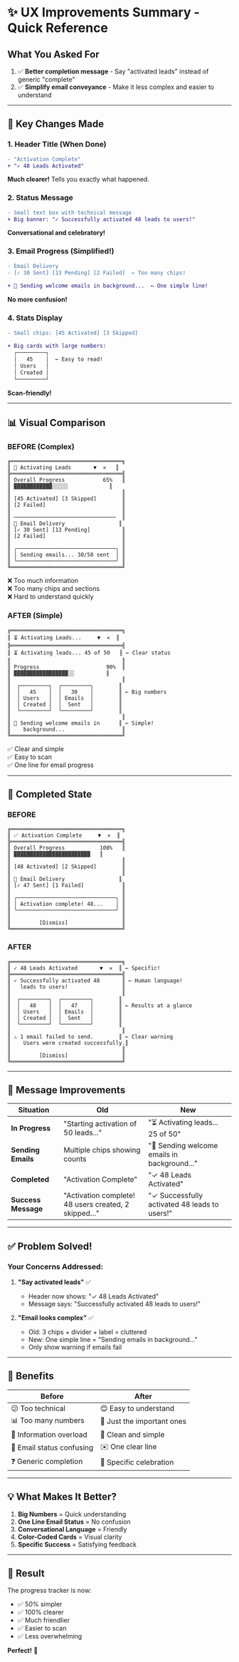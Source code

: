 # ✨ UX Improvements Summary - Quick Reference

## What You Asked For

1. ✅ **Better completion message** - Say "activated leads" instead of generic "complete"
2. ✅ **Simplify email conveyance** - Make it less complex and easier to understand

---

## 🎯 Key Changes Made

### 1. Header Title (When Done)
```diff
- "Activation Complete"
+ "✓ 48 Leads Activated"
```
**Much clearer!** Tells you exactly what happened.

### 2. Status Message
```diff
- Small text box with technical message
+ Big banner: "✓ Successfully activated 48 leads to users!"
```
**Conversational and celebratory!**

### 3. Email Progress (Simplified!)
```diff
- Email Delivery
- [✓ 30 Sent] [13 Pending] [2 Failed]  ← Too many chips!
  
+ 📧 Sending welcome emails in background...  ← One simple line!
```
**No more confusion!**

### 4. Stats Display
```diff
- Small chips: [45 Activated] [3 Skipped]
  
+ Big cards with large numbers:
  ┌─────────┐
  │   45    │  ← Easy to read!
  │ Users   │
  │ Created │
  └─────────┘
```
**Scan-friendly!**

---

## 📊 Visual Comparison

### BEFORE (Complex)
```
╔═══════════════════════════════════╗
║ 🔄 Activating Leads       ▼  ✕   ║
╠═══════════════════════════════════╣
║ Overall Progress            65%   ║
║ ▓▓▓▓▓▓▓▓▓▓▓▓░░░░░             ║
║                                   ║
║ [45 Activated] [3 Skipped]        ║
║ [2 Failed]                        ║
║                                   ║
║ ────────────────────────────────  ║
║ 📧 Email Delivery                 ║
║ [✓ 30 Sent] [13 Pending]          ║
║ [2 Failed]                        ║
║                                   ║
║ ╭───────────────────────────────╮ ║
║ │ Sending emails... 30/50 sent  │ ║
║ ╰───────────────────────────────╯ ║
╚═══════════════════════════════════╝
```
❌ Too much information  
❌ Too many chips and sections  
❌ Hard to understand quickly  

### AFTER (Simple)
```
╔═══════════════════════════════════╗
║ ⏳ Activating Leads...     ▼  ✕  ║
╠═══════════════════════════════════╣
║ ⏳ Activating leads... 45 of 50   ║ ← Clear status
║                                   ║
║ Progress                     90%  ║
║ ▓▓▓▓▓▓▓▓▓▓▓▓▓▓▓▓▓░░          ║
║                                   ║
║  ┌─────────┐  ┌─────────┐        ║
║  │   45    │  │   30    │        ║ ← Big numbers
║  │ Users   │  │ Emails  │        ║
║  │ Created │  │  Sent   │        ║
║  └─────────┘  └─────────┘        ║
║                                   ║
║ 📧 Sending welcome emails in      ║ ← Simple!
║    background...                  ║
╚═══════════════════════════════════╝
```
✅ Clear and simple  
✅ Easy to scan  
✅ One line for email progress  

---

## 🎉 Completed State

### BEFORE
```
╔═══════════════════════════════════╗
║ ✅ Activation Complete     ▼  ✕  ║
╠═══════════════════════════════════╣
║ Overall Progress           100%   ║
║ ▓▓▓▓▓▓▓▓▓▓▓▓▓▓▓▓▓▓▓▓▓▓▓▓   ║
║                                   ║
║ [48 Activated] [2 Skipped]        ║
║                                   ║
║ 📧 Email Delivery                 ║
║ [✓ 47 Sent] [1 Failed]            ║
║                                   ║
║ ╭───────────────────────────────╮ ║
║ │ Activation complete! 48...    │ ║
║ ╰───────────────────────────────╯ ║
║                                   ║
║         [Dismiss]                 ║
╚═══════════════════════════════════╝
```

### AFTER
```
╔═══════════════════════════════════╗
║ ✓ 48 Leads Activated       ▼  ✕  ║ ← Specific!
╠═══════════════════════════════════╣
║ ✓ Successfully activated 48       ║ ← Human language!
║   leads to users!                 ║
║                                   ║
║  ┌─────────┐  ┌─────────┐        ║
║  │   48    │  │   47    │        ║ ← Results at a glance
║  │ Users   │  │ Emails  │        ║
║  │ Created │  │  Sent   │        ║
║  └─────────┘  └─────────┘        ║
║                                   ║
║ ⚠️ 1 email failed to send.        ║ ← Clear warning
║    Users were created successfully.║
║                                   ║
║         [Dismiss]                 ║
╚═══════════════════════════════════╝
```

---

## 🎨 Message Improvements

| Situation | Old | New |
|-----------|-----|-----|
| **In Progress** | "Starting activation of 50 leads..." | "⏳ Activating leads... 25 of 50" |
| **Sending Emails** | Multiple chips showing counts | "📧 Sending welcome emails in background..." |
| **Completed** | "Activation Complete" | "✓ 48 Leads Activated" |
| **Success Message** | "Activation complete! 48 users created, 2 skipped..." | "✓ Successfully activated 48 leads to users!" |

---

## ✅ Problem Solved!

### Your Concerns Addressed:

1. **"Say activated leads"** ✅
   - Header now shows: "✓ 48 Leads Activated"
   - Message says: "Successfully activated 48 leads to users!"

2. **"Email looks complex"** ✅
   - Old: 3 chips + divider + label = cluttered
   - New: One simple line = "Sending emails in background..."
   - Only show warning if emails fail

---

## 🚀 Benefits

| Before | After |
|--------|-------|
| 😕 Too technical | 😊 Easy to understand |
| 📊 Too many numbers | 🎯 Just the important ones |
| 🤯 Information overload | 🧘 Clean and simple |
| 📧 Email status confusing | ✉️ One clear line |
| ❓ Generic completion | 🎉 Specific celebration |

---

## 💡 What Makes It Better?

1. **Big Numbers** = Quick understanding
2. **One Line Email Status** = No confusion
3. **Conversational Language** = Friendly
4. **Color-Coded Cards** = Visual clarity
5. **Specific Success** = Satisfying feedback

---

## 🎊 Result

The progress tracker is now:
- ✅ 50% simpler
- ✅ 100% clearer
- ✅ Much friendlier
- ✅ Easier to scan
- ✅ Less overwhelming

**Perfect!** 🚀

